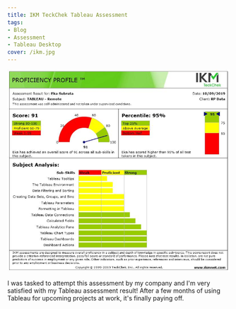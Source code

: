```yaml
---
title: IKM TeckChek Tableau Assessment
tags:
- Blog
- Assessment
- Tableau Desktop
cover: /ikm.jpg
---
```


![](/ikm.jpg)

I was tasked to attempt this assessment by my company and I'm very satisfied with my Tableau assessment result! After a few months of using Tableau for upcoming projects at work, it's finally paying off.

